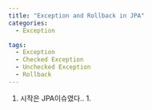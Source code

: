 ```yaml
---
title: "Exception and Rollback in JPA"
categories:
  - Exception

tags:
  - Exception
  - Checked Exception
  - Unchecked Exception
  - Rollback
---
```




1. 시작은 JPA이슈였다..
   1. 